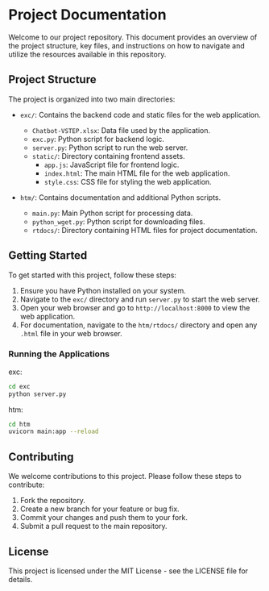 # Project Documentation

Welcome to our project repository. This document provides an overview of the project structure, key files, and instructions on how to navigate and utilize the resources available in this repository.

## Project Structure

The project is organized into two main directories:

- `exc/`: Contains the backend code and static files for the web application.
  - `Chatbot-VSTEP.xlsx`: Data file used by the application.
  - `exc.py`: Python script for backend logic.
  - `server.py`: Python script to run the web server.
  - `static/`: Directory containing frontend assets.
    - `app.js`: JavaScript file for frontend logic.
    - `index.html`: The main HTML file for the web application.
    - `style.css`: CSS file for styling the web application.

- `htm/`: Contains documentation and additional Python scripts.
  - `main.py`: Main Python script for processing data.
  - `python_wget.py`: Python script for downloading files.
  - `rtdocs/`: Directory containing HTML files for project documentation.

## Getting Started

To get started with this project, follow these steps:

1. Ensure you have Python installed on your system.
2. Navigate to the `exc/` directory and run `server.py` to start the web server.
3. Open your web browser and go to `http://localhost:8000` to view the web application.
4. For documentation, navigate to the `htm/rtdocs/` directory and open any `.html` file in your web browser.

### Running the Applications

exc:
   ```sh
   cd exc
   python server.py
   ```
htm:
   ```sh
   cd htm
   uvicorn main:app --reload
   ```

## Contributing

We welcome contributions to this project. Please follow these steps to contribute:

1. Fork the repository.
2. Create a new branch for your feature or bug fix.
3. Commit your changes and push them to your fork.
4. Submit a pull request to the main repository.

## License

This project is licensed under the MIT License - see the LICENSE file for details.
